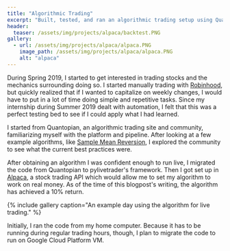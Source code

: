 ```yaml
---
title: "Algorithmic Trading"
excerpt: "Built, tested, and ran an algorithmic trading setup using Quantopian and Alpaca."
header:
  teaser: /assets/img/projects/alpaca/backtest.PNG
gallery:
  - url: /assets/img/projects/alpaca/alpaca.PNG
    image_path: /assets/img/projects/alpaca/alpaca.PNG
    alt: "alpaca"
---
```


During Spring 2019, I started to get interested in trading stocks and the mechanics surrounding doing so. I started manually trading with [Robinhood](https://robinhood.com/), but quickly realized that if I wanted to capitalize on weekly changes, I would have to put in a lot of time doing simple and repetitive tasks. Since my internship during Summer 2019 dealt with automation, I felt that this was a perfect testing bed to see if I could apply what I had learned.

I started from Quantopian, an algorithmic trading site and community, familiarizing myself with the platform and pipeline. After looking at a few example algorithms, like [Sample Mean Reversion](https://medium.com/auquan/mean-reversion-simple-trading-strategies-part-1-a18a87c1196a), I explored the community to see what the current best practices were.

After obtaining an algorithm I was confident enough to run live, I migrated the code from Quantopian to pylivetrader's framework. Then I got set up in [Alpaca](https://alpaca.markets/), a stock trading API which would allow me to set my algorithm to work on real money. As of the time of this blogpost's writing, the algorithm has achieved a 10% return.

{% include gallery caption="An example day using the algorithm for live trading." %}

Initially, I ran the code from my home computer. Because it has to be running during regular trading hours, though, I plan to migrate the code to run on Google Cloud Platform VM.
